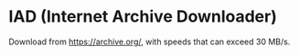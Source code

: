 # IAD (Internet Archive Downloader)
Download from https://archive.org/, with speeds that can exceed 30 MB/s.
